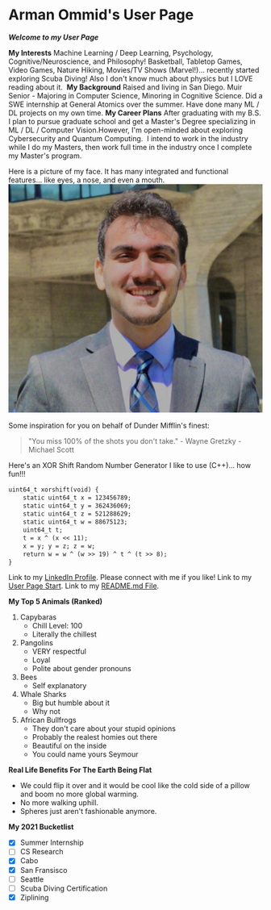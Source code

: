 # **Arman Ommid's User Page**
***Welcome to my User Page***

**My Interests**
Machine Learning / Deep Learning, Psychology, Cognitive/Neuroscience, and Philosophy! 
Basketball, Tabletop Games, Video Games, Nature Hiking, Movies/TV Shows (Marvel!)... recently started exploring Scuba Diving!
Also I don't know much about physics but I LOVE reading about it. 
**My Background**
Raised and living in San Diego.
Muir Senior - Majoring in Computer Science, Minoring in Cognitive Science.
Did a SWE internship at General Atomics over the summer.
Have done many ML / DL projects on my own time.
**My Career Plans**
After graduating with my B.S. I plan to pursue graduate school and get a Master's Degree specializing in ML / DL / Computer Vision.However, I'm open-minded about exploring Cybersecurity and Quantum Computing. 
I intend to work in the industry while I do my Masters, then work full time in the industry once I complete my Master's program. 

Here is a picture of my face. It has many integrated and functional features... like eyes, a nose, and even a mouth.
![ArmanOmmidFace](ArmanOmmidHeadshot.png)

Some inspiration for you on behalf of Dunder Mifflin's finest:
 > "You miss 100% of the shots you don't take." - Wayne Gretzky
\- Michael Scott

Here's an XOR Shift Random Number Generator I like to use (C++)... how fun!!! 
```
uint64_t xorshift(void) {
    static uint64_t x = 123456789;
    static uint64_t y = 362436069;
    static uint64_t z = 521288629;
    static uint64_t w = 88675123;
    uint64_t t;
    t = x ^ (x << 11);
    x = y; y = z; z = w;
    return w = w ^ (w >> 19) ^ t ^ (t >> 8);
}
```

Link to my [LinkedIn Profile](https://www.linkedin.com/in/aommid/). Please connect with me if you like!
Link to my [User Page Start](#arman-ommids-user-page).
Link to my [README.md File](README.md).

**My Top 5 Animals (Ranked)**
1. Capybaras
   - Chill Level: 100
   - Literally the chillest
2. Pangolins
   - VERY respectful
   - Loyal
   - Polite about gender pronouns
3. Bees
   - Self explanatory
4. Whale Sharks
   - Big but humble about it
   - Why not
5. African Bullfrogs
   - They don't care about your stupid opinions
   - Probably the realest homies out there
   - Beautiful on the inside
   - You could name yours Seymour

**Real Life Benefits For The Earth Being Flat**
- We could flip it over and it would be cool like the cold side of a pillow and boom no more global warming.
- No more walking uphill.
- Spheres just aren't fashionable anymore. 

**My 2021 Bucketlist**
- [x] Summer Internship
- [ ] CS Research
- [x] Cabo
- [x] San Fransisco
- [ ] Seattle
- [ ] Scuba Diving Certification
- [x] Ziplining